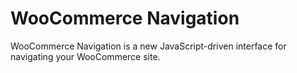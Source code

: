 # WooCommerce Navigation

WooCommerce Navigation is a new JavaScript-driven interface for navigating your WooCommerce site.